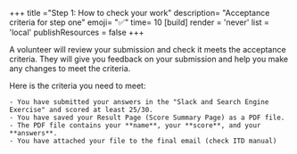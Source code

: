 +++
title ="Step 1: How to check your work"
description= "Acceptance criteria for step one"
emoji= "✅"
time= 10
[build]
  render = 'never'
  list = 'local'
  publishResources = false 
+++

A volunteer will review your submission and check it meets the acceptance criteria. They will give you feedback on your submission and help you make any changes to meet the criteria.

Here is the criteria you need to meet:

```objectives
- You have submitted your answers in the "Slack and Search Engine Exercise" and scored at least 25/30.
- You have saved your Result Page (Score Summary Page) as a PDF file.
- The PDF file contains your **name**, your **score**, and your **answers**.
- You have attached your file to the final email (check ITD manual)
```